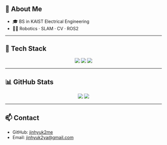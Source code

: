 <!-- About -->
## 👋 About Me
- 🎓 BS in KAIST Electrical Engineering
- 👨‍💻 Robotics · SLAM · CV · ROS2

---

<!-- Tech Stack -->
## 🚀 Tech Stack
<p align="center">
  <img src="https://img.shields.io/badge/ROS2-22314E?style=for-the-badge&logo=ros&logoColor=white"/>
  <img src="https://img.shields.io/badge/C++-00599C?style=for-the-badge&logo=cplusplus&logoColor=white"/>
  <img src="https://img.shields.io/badge/Python-3776AB?style=for-the-badge&logo=python&logoColor=white"/>
</p>

---

<!-- GitHub Stats -->
## 📊 GitHub Stats
<p align="center">
  <img src="https://github-readme-stats.vercel.app/api?username=jinhyuk2me&show_icons=true&theme=tokyonight"/>
  <img src="https://github-readme-stats.vercel.app/api/top-langs/?username=jinhyuk2me&layout=compact&theme=tokyonight"/>
</p>

---

<!-- Contact -->
## 📫 Contact
- GitHub: [jinhyuk2me](https://github.com/jinhyuk2me)
- Email: jinhyuk2ya@gmail.com
